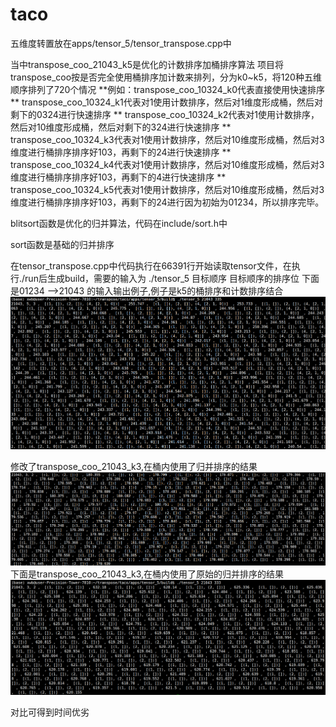 # taco
五维度转置放在apps/tensor_5/tensor_transpose.cpp中

当中transpose_coo_21043_k5是优化的计数排序加桶排序算法
项目将transpose_coo按是否完全使用桶排序加计数来排列，分为k0~k5，将120种五维顺序排列了720个情况
**例如：transpose_coo_10324_k0代表直接使用快速排序
**		transpose_coo_10324_k1代表对1使用计数排序，然后对1维度形成桶，然后对剩下的0324进行快速排序
**		transpose_coo_10324_k2代表对1使用计数排序，然后对10维度形成桶，然后对剩下的324进行快速排序
**		transpose_coo_10324_k3代表对1使用计数排序，然后对10维度形成桶，然后对3维度进行桶排序排序好103，再剩下的24进行快速排序
**		transpose_coo_10324_k4代表对1使用计数排序，然后对10维度形成桶，然后对3维度进行桶排序排序好103，再剩下的4进行快速排序
**		transpose_coo_10324_k5代表对1使用计数排序，然后对10维度形成桶，然后对3维度进行桶排序排序好103，再剩下的24进行因为初始为01234，所以排序完毕。

blitsort函数是优化的归并算法，代码在include/sort.h中

sort函数是基础的归并排序

在tensor_transpose.cpp中代码执行在66391行开始读取tensor文件，在执行./run后生成build，需要的输入为 ./tensor_5 目标顺序 目标顺序的排序位
下面是01234 -->21043 的输入输出例子,例子是k5的桶排序和计数排序结合
![image](https://github.com/xuwaa/taco/blob/master/%E5%9B%BE%E7%89%871.png)

修改了transpose_coo_21043_k3,在桶内使用了归并排序的结果
![image](https://github.com/xuwaa/taco/blob/master/%E5%9B%BE%E7%89%872.png)
下面是transpose_coo_21043_k3,在桶内使用了原始的归并排序的结果
![image](https://github.com/xuwaa/taco/blob/master/%E5%9B%BE%E7%89%873.png)

对比可得到时间优劣

